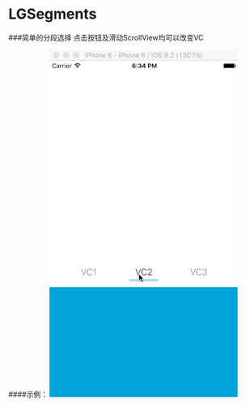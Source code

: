 # LGSegments

###简单的分段选择
点击按钮及滑动ScrollView均可以改变VC

####示例：
![image](https://github.com/LiGoEX/LGSegments/blob/master/LGSegment.gif)  
